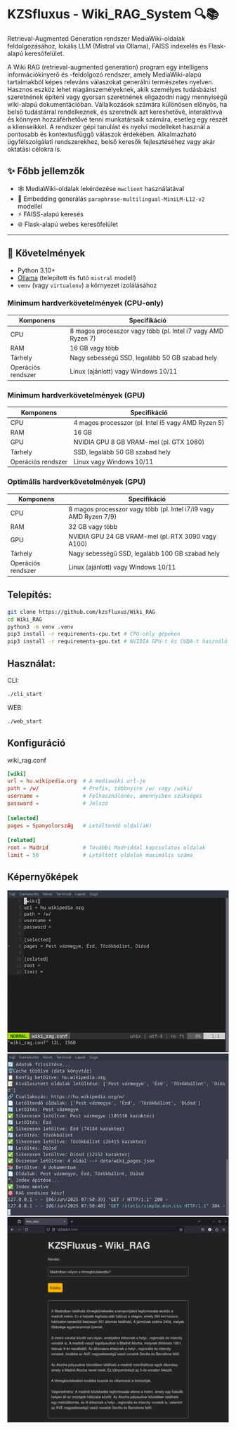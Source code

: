 # KZSfluxus - Wiki_RAG_System 🔍📚

Retrieval-Augmented Generation rendszer MediaWiki-oldalak feldolgozásához, lokális LLM (Mistral via Ollama), FAISS indexelés és Flask-alapú keresőfelület.

A Wiki RAG (retrieval-augmented generation) program egy intelligens információkinyerő és -feldolgozó rendszer, amely MediaWiki-alapú tartalmakból képes releváns válaszokat generálni természetes nyelven. Hasznos eszköz lehet magánszemélyeknek, akik személyes tudásbázist szeretnének építeni vagy gyorsan szeretnének eligazodni nagy mennyiségű wiki-alapú dokumentációban. Vállalkozások számára különösen előnyös, ha belső tudástárral rendelkeznek, és szeretnék azt kereshetővé, interaktívvá és könnyen hozzáférhetővé tenni munkatársaik számára, esetleg egy részét a klienseikkel. A rendszer gépi tanulást és nyelvi modelleket használ a pontosabb és kontextusfüggő válaszok érdekében. Alkalmazható ügyfélszolgálati rendszerekhez, belső keresők fejlesztéséhez vagy akár oktatási célokra is.

## ✨ Főbb jellemzők

- 🕸️ MediaWiki-oldalak lekérdezése `mwclient` használatával
- 🧠 Embedding generálás `paraphrase-multilingual-MiniLM-L12-v2` modellel 
- ⚡ FAISS-alapú keresés
- 🌐 Flask-alapú webes keresőfelület 

---

## 🧰 Követelmények

- Python 3.10+
- [Ollama](https://ollama.com/) (telepített és futó `mistral` modell)
- `venv` (vagy `virtualenv`) a környezet izolálásához

### Minimum hardverkövetelmények (CPU-only)

| Komponens | Specifikáció |
|----------|--------------|
| CPU | 8 magos processzor vagy több (pl. Intel i7 vagy AMD Ryzen 7) |
| RAM | 16 GB vagy több |
| Tárhely | Nagy sebességű SSD, legalább 50 GB szabad hely |
| Operációs rendszer | Linux (ajánlott) vagy Windows 10/11 |

### Minimum hardverkövetelmények (GPU)

| Komponens | Specifikáció |
|-----------|--------------|
| CPU | 4 magos processzor (pl. Intel i5 vagy AMD Ryzen 5) |
| RAM | 16 GB |
| GPU | NVIDIA GPU 8 GB VRAM-mel (pl. GTX 1080) |
| Tárhely | SSD, legalább 50 GB szabad hely |
| Operációs rendszer | Linux vagy Windows 10/11 |

### Optimális hardverkövetelmények (GPU)

| Komponens | Specifikáció |
|-----------|--------------|
| CPU | 8 magos processzor vagy több (pl. Intel i7/i9 vagy AMD Ryzen 7/9) |
| RAM | 32 GB vagy több |
| GPU | NVIDIA GPU 24 GB VRAM-mel (pl. RTX 3090 vagy A100) |
| Tárhely | Nagy sebességű SSD, legalább 100 GB szabad hely |
| Operációs rendszer | Linux (ajánlott) vagy Windows 10/11 |

## Telepítés:

```bash
git clone https://github.com/kzsfluxus/Wiki_RAG
cd Wiki_RAG
python3 -m venv .venv
pip3 install -r requirements-cpu.txt # CPU-only gépeken
pip3 install -r requirements-gpu.txt # NVIDIA GPU-t és CUDA-t használó gépeken
```
## Használat:

CLI:
```bash
./cli_start
```

WEB:
```bash
./web_start
```

## Konfiguráció

wiki_rag.conf

```conf
[wiki]
url = hu.wikipedia.org  # A mediawiki url-je
path = /w/              # Prefix, többnyire /w/ vagy /wiki/
username =              # Felhasználónév, amennyiben szükséges
password =              # Jelszó

[selected]
pages = Spanyolország   # Letöltendő oldal(ak)

[related]
root = Madrid           # További Madriddal kapcsolatos oldalak
limit = 50              # Letöltött oldalak maximális száma
```
## Képernyőképek

![config](images/config.png)
![loading](images/cli_load.png)
![web](images/web.png)